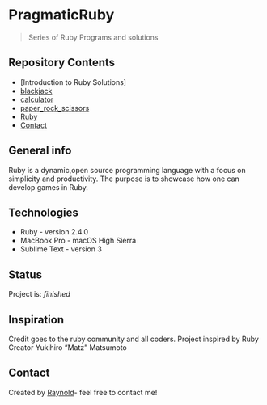 # PragmaticRuby
> Series of Ruby Programs and solutions

## Repository Contents
* [Introduction to Ruby Solutions]
* [blackjack](#blackjack.rb)
* [calculator](#calculator.rb)
* [paper_rock_scissors](#paper_rock_scissors.rb)
* [Ruby](https://www.ruby-lang.org/en/)
* [Contact](#speedyray2ray@gmail.com)

## General info
Ruby is a dynamic,open source programming language with a focus on simplicity and productivity. 
The purpose is to showcase how one can develop games in Ruby.

## Technologies
* Ruby - version 2.4.0
* MacBook Pro - macOS High Sierra
* Sublime Text - version 3


## Status
Project is: _finished_

## Inspiration
Credit goes to the ruby community and all coders. Project inspired by Ruby Creator Yukihiro “Matz” Matsumoto

## Contact
Created by [Raynold](https://ca.linkedin.com/in/raynold-gyasi-036631119)- feel free to contact me!





